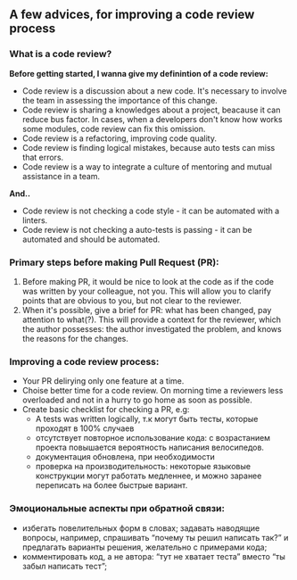 ## A few advices, for improving a code review process

### What is a code review?
**Before getting started, I wanna give my definintion of a code review:**
- Code review is a discussion about a new code. It's necessary to involve the team in assessing the importance of this change.
- Code review is sharing a knowledges about a project, beacause it can reduce bus factor. In cases, when a developers don't know how works some modules, code review can fix this omission.
- Code review is a refactoring, improving code quality.
- Code review is finding logical mistakes, because auto tests can miss that errors.
- Code review is a way to integrate a culture of mentoring and mutual assistance in a team.

**And..**
- Code review is not checking a code style - it can be automated with a linters.
- Code review is not checking a auto-tests is passing - it can be automated and should be automated.

### Primary steps before making Pull Request (PR):
1. Before making PR, it would be nice to look at the code as if the code was written by your colleague, not you. This will allow you to clarify points that are obvious to you, but not clear to the reviewer.
2. When it's possible, give a brief for PR: what has been changed, pay attention to what(?). This will provide a context for the reviewer, which the author possesses: the author investigated the problem, and knows the reasons for the changes.

### Improving a code review process: 
- Your PR delirying only one feature at a time. 
- Choise better time for a code review. On morning time a reviewers less overloaded and not in a hurry to go home as soon as possible.
- Create basic checklist for checking a PR, e.g:
  - A tests was written logically, т.к могут быть тесты, которые проходят в 100% случаев
  - отсутствует повторное использование кода: с возрастанием проекта повышается вероятность написания велосипедов.
  - документация обновлена, при необходимости
  - проверка на производительность: некоторые языковые конструкции могут работать медленнее, и можно заранее переписать на более быстрые вариант.

### Эмоциональные аспекты при обратной связи:
- избегать повелительных форм в словах; задавать наводящие вопросы, например, спрашивать “почему ты решил написать так?” и предлагать варианты решения, желательно с примерами кода;
- комментировать код, а не автора: “тут не хватает теста” вместо “ты забыл написать тест”;
